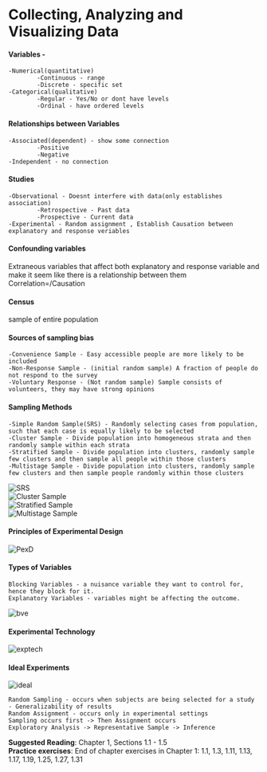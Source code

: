 # Collecting, Analyzing and Visualizing Data  
   
#### Variables -   
	-Numerical(quantitative)  
			-Continuous - range  
			-Discrete - specific set  
	-Categorical(qualitative)  
			-Regular - Yes/No or dont have levels  
			-Ordinal - have ordered levels  
  
#### Relationships between Variables  
	-Associated(dependent) - show some connection  
			-Positive  
			-Negative  
	-Independent - no connection  
  
#### Studies   
	-Observational - Doesnt interfere with data(only establishes association)  
			-Retrospective - Past data  
			-Prospective - Current data  
	-Experimental - Random assignment , Establish Causation between explanatory and response veriables  
  
#### Confounding variables  
Extraneous variables that affect both explanatory and response variable and make it seem like there is a relationship between them  
Correlation=/Causation  
	  
#### Census  
sample of entire population  
  
#### Sources of sampling bias  
	-Convenience Sample - Easy accessible people are more likely to be included  
	-Non-Response Sample - (initial random sample) A fraction of people do not respond to the survey  
	-Voluntary Response - (Not random sample) Sample consists of volunteers, they may have strong opinions  
  
#### Sampling Methods   
	-Simple Random Sample(SRS) - Randomly selecting cases from population, such that each case is equally likely to be selected  
	-Cluster Sample - Divide population into homogeneous strata and then randomly sample within each strata  
	-Stratified Sample - Divide population into clusters, randomly sample few clusters and then sample all people within those clusters  
	-Multistage Sample - Divide population into clusters, randomly sample few clusters and then sample people randomly within those clusters 
![SRS](https://github.com/omkar-334/Probability-with-R/assets/40126336/a29f9367-a6bb-40dd-a2ce-54ceb74ff968)  
![Cluster Sample](https://github.com/omkar-334/Probability-with-R/assets/40126336/a0e3c422-05a3-4989-b49a-7b76f460d6e0)  
![Stratified Sample](https://github.com/omkar-334/Probability-with-R/assets/40126336/1facc2c4-26fa-4576-a2db-10e160d34f6e)  
![Multistage Sample](https://github.com/omkar-334/Probability-with-R/assets/40126336/b4292691-5c36-422a-933e-2ef0d0538d3e)  
  
#### Principles of Experimental Design  
![PexD](https://github.com/omkar-334/Probability-with-R/assets/40126336/0b372f3d-7510-4ee1-b9f8-9aedf234888b)  

#### Types of Variables  
	Blocking Variables - a nuisance variable they want to control for, hence they block for it.  
	Explanatory Variables - variables might be affecting the outcome.  
![bve](https://github.com/omkar-334/Probability-with-R/assets/40126336/a3893be8-1560-40b1-9ca4-88fc5e6c4988)  

#### Experimental Technology  
![exptech](https://github.com/omkar-334/Probability-with-R/assets/40126336/a9e14353-b3d7-4fe8-878d-100b53947ba8)  

#### Ideal Experiments
![ideal](https://github.com/omkar-334/Probability-with-R/assets/40126336/96d46102-e11e-48c8-987c-6bbbb188b1e7)

	Random Sampling - occurs when subjects are being selected for a study - Generalizability of results  
	Random Assignment - occurs only in experimental settings  
	Sampling occurs first -> Then Assignment occurs  
	Exploratory Analysis -> Representative Sample -> Inference  

**Suggested Reading**: Chapter 1, Sections 1.1 - 1.5  
**Practice exercises**: End of chapter exercises  in Chapter 1: 1.1, 1.3, 1.11, 1.13, 1.17, 1.19, 1.25, 1.27, 1.31  
